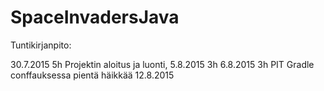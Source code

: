 # SpaceInvadersJava

Tuntikirjanpito:

30.7.2015   5h  Projektin aloitus ja luonti, 
 5.8.2015   3h 
 6.8.2015   3h PIT Gradle conffauksessa pientä häikkää
12.8.2015


